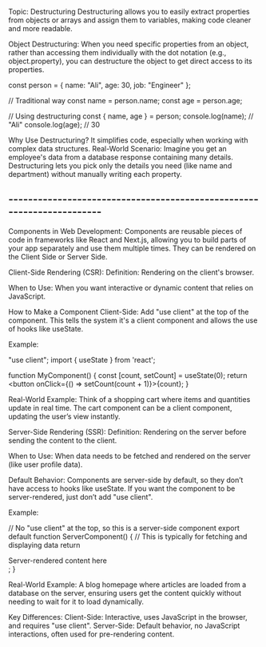 Topic: Destructuring
Destructuring allows you to easily extract properties from objects or arrays and assign them to variables, making code cleaner and more readable.

Object Destructuring:
When you need specific properties from an object, rather than accessing them individually with the dot notation (e.g., object.property), you can destructure the object to get direct access to its properties.

const person = { name: "Ali", age: 30, job: "Engineer" };

// Traditional way
const name = person.name;
const age = person.age;

// Using destructuring
const { name, age } = person;
console.log(name); // "Ali"
console.log(age);  // 30

Why Use Destructuring? It simplifies code, especially when working with complex data structures.
Real-World Scenario: Imagine you get an employee's data from a database response containing many details. Destructuring lets you pick only the details you need (like name and department) without manually writing each property.

## ---------------------------------------------------------------------- ##

Components in Web Development:
Components are reusable pieces of code in frameworks like React and Next.js, allowing you to build parts of your app separately and use them multiple times. They can be rendered on the Client Side or Server Side.

Client-Side Rendering (CSR):
Definition: Rendering on the client's browser.

When to Use: When you want interactive or dynamic content that relies on JavaScript.

How to Make a Component Client-Side: Add "use client" at the top of the component. This tells the system it's a client component and allows the use of hooks like useState.

Example:

"use client";
import { useState } from 'react';

function MyComponent() {
    const [count, setCount] = useState(0);
    return <button onClick={() => setCount(count + 1)}>{count}</button>;
}

Real-World Example: Think of a shopping cart where items and quantities update in real time. The cart component can be a client component, updating the user’s view instantly.

Server-Side Rendering (SSR):
Definition: Rendering on the server before sending the content to the client.

When to Use: When data needs to be fetched and rendered on the server (like user profile data).

Default Behavior: Components are server-side by default, so they don’t have access to hooks like useState. If you want the component to be server-rendered, just don’t add "use client".

Example:

// No "use client" at the top, so this is a server-side component
export default function ServerComponent() {
    // This is typically for fetching and displaying data
    return <div>Server-rendered content here</div>;
}

Real-World Example: A blog homepage where articles are loaded from a database on the server, ensuring users get the content quickly without needing to wait for it to load dynamically.

Key Differences:
Client-Side: Interactive, uses JavaScript in the browser, and requires "use client".
Server-Side: Default behavior, no JavaScript interactions, often used for pre-rendering content.





